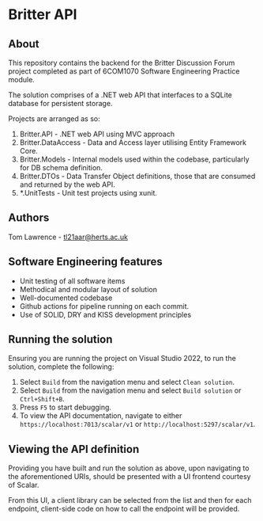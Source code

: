# Britter API

## About
This repository contains the backend for the Britter Discussion Forum project completed as part of 6COM1070 Software Engineering Practice module.

The solution comprises of a .NET web API that interfaces to a SQLite database for persistent storage.

Projects are arranged as so:

1. Britter.API - .NET web API using MVC approach
2. Britter.DataAccess - Data and Access layer utilising Entity Framework Core.
3. Britter.Models - Internal models used within the codebase, particularly for DB schema definition.
4. Britter.DTOs - Data Transfer Object definitions, those that are consumed and returned by the web API.
5. *.UnitTests - Unit test projects using xunit.

## Authors
Tom Lawrence - tl21aar@herts.ac.uk
## Software Engineering features
- Unit testing of all software items
- Methodical and modular layout of solution
- Well-documented codebase
- Github actions for pipeline running on each commit.
- Use of SOLID, DRY and KISS development principles

## Running the solution
Ensuring you are running the project on Visual Studio 2022, to run the solution, complete the following:
1. Select `Build` from the navigation menu and select `Clean solution`.
1. Select `Build` from the navigation menu and select `Build solution` or `Ctrl+Shift+B`.
1. Press `F5` to start debugging.
1. To view the API documentation, navigate to either `https://localhost:7013/scalar/v1` or `http://localhost:5297/scalar/v1`.

## Viewing the API definition
Providing you have built and run the solution as above, upon navigating to the aforementioned URIs, should be presented with a UI frontend courtesy of Scalar.

From this UI, a client library can be selected from the list and then for each endpoint, client-side code on how to call the endpoint will be provided.